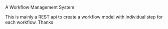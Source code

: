 A Workflow Management System

This is mainly a REST api to create a workflow model with individual step for each workflow. 
Thanks